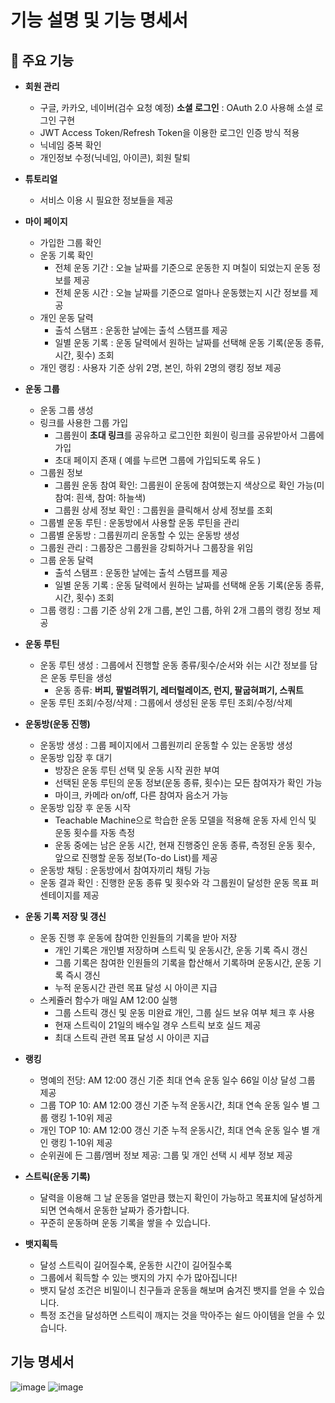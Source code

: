 # 기능 설명 및 기능 명세서 
## 📝 **주요 기능**

- **회원 관리**
  - 구글, 카카오, 네이버(검수 요청 예정) **소셜 로그인** : OAuth 2.0 사용해 소셜 로그인 구현
  - JWT Access Token/Refresh Token을 이용한 로그인 인증 방식 적용
  - 닉네임 중복 확인
  - 개인정보 수정(닉네임, 아이콘), 회원 탈퇴
- **튜토리얼**
  - 서비스 이용 시 필요한 정보들을 제공
- **마이 페이지**
  - 가입한 그룹 확인
  - 운동 기록 확인
    - 전체 운동 기간 : 오늘 날짜를 기준으로 운동한 지 며칠이 되었는지 운동 정보를 제공
    - 전체 운동 시간 : 오늘 날짜를 기준으로 얼마나 운동했는지 시간 정보를 제공
  - 개인 운동 달력
    - 출석 스탬프 : 운동한 날에는 출석 스탬프를 제공
    - 일별 운동 기록 : 운동 달력에서 원하는 날짜를 선택해 운동 기록(운동 종류, 시간, 횟수) 조회
  - 개인 랭킹 : 사용자 기준 상위 2명, 본인, 하위 2명의 랭킹 정보 제공
- **운동 그룹**
  - 운동 그룹 생성
  - 링크를 사용한 그룹 가입
    - 그룹원이 **초대 링크**를 공유하고 로그인한 회원이 링크를 공유받아서 그룹에 가입
    - 초대 페이지 존재 ( 예를 누르면 그룹에 가입되도록 유도 )
  - 그룹원 정보
    - 그룹원 운동 참여 확인: 그룹원이 운동에 참여했는지 색상으로 확인 가능(미참여: 흰색, 참여: 하늘색)
    - 그룹원 상세 정보 확인 : 그룹원을 클릭해서 상세 정보를 조회
  - 그룹별 운동 루틴 : 운동방에서 사용할 운동 루틴을 관리
  - 그룹별 운동방 : 그룹원끼리 운동할 수 있는 운동방 생성
  - 그룹원 관리 : 그룹장은 그룹원을 강퇴하거나 그룹장을 위임
  - 그룹 운동 달력
    - 출석 스탬프 : 운동한 날에는 출석 스탬프를 제공
    - 일별 운동 기록 : 운동 달력에서 원하는 날짜를 선택해 운동 기록(운동 종류, 시간, 횟수) 조회
  - 그룹 랭킹 : 그룹 기준 상위 2개 그룹, 본인 그룹, 하위 2개 그룹의 랭킹 정보 제공
- **운동 루틴**
  - 운동 루틴 생성 : 그룹에서 진행할 운동 종류/횟수/순서와 쉬는 시간 정보를 담은 운동 루틴을 생성
    - 운동 종류: **버피, 팔벌려뛰기, 레터럴레이즈, 런지, 팔굽혀펴기, 스쿼트**
  - 운동 루틴 조회/수정/삭제 : 그룹에서 생성된 운동 루틴 조회/수정/삭제
- **운동방(운동 진행)**
  - 운동방 생성 : 그룹 페이지에서 그룹원끼리 운동할 수 있는 운동방 생성
  - 운동방 입장 후 대기
    - 방장은 운동 루틴 선택 및 운동 시작 권한 부여
    - 선택된 운동 루틴의 운동 정보(운동 종류, 횟수)는 모든 참여자가 확인 가능
    - 마이크, 카메라 on/off, 다른 참여자 음소거 가능
  - 운동방 입장 후 운동 시작
    - Teachable Machine으로 학습한 운동 모델을 적용해 운동 자세 인식 및 운동 횟수를 자동 측정
    - 운동 중에는 남은 운동 시간, 현재 진행중인 운동 종류, 측정된 운동 횟수, 앞으로 진행할 운동 정보(To-do List)를 제공
  - 운동방 채팅 : 운동방에서 참여자끼리 채팅 가능
  - 운동 결과 확인 : 진행한 운동 종류 및 횟수와 각 그룹원이 달성한 운동 목표 퍼센테이지를 제공
- **운동 기록 저장 및 갱신**
  - 운동 진행 후 운동에 참여한 인원들의 기록을 받아 저장
    - 개인 기록은 개인별 저장하며 스트릭 및 운동시간, 운동 기록 즉시 갱신
    - 그룹 기록은 참여한 인원들의 기록을 합산해서 기록하며 운동시간, 운동 기록 즉시 갱신
    - 누적 운동시간 관련 목표 달성 시 아이콘 지급
  - 스케쥴러 함수가 매일 AM 12:00 실행
    - 그룹 스트릭 갱신 및 운동 미완료 개인, 그룹 실드 보유 여부 체크 후 사용
    - 현재 스트릭이 21일의 배수일 경우 스트릭 보호 실드 제공
    - 최대 스트릭 관련 목표 달성 시 아이콘 지급
- **랭킹**
  - 명예의 전당: AM 12:00 갱신 기준 최대 연속 운동 일수 66일 이상 달성 그룹 제공
  - 그룹 TOP 10: AM 12:00 갱신 기준 누적 운동시간, 최대 연속 운동 일수 별 그룹 랭킹 1-10위 제공
  - 개인 TOP 10: AM 12:00 갱신 기준 누적 운동시간, 최대 연속 운동 일수 별 개인 랭킹 1-10위 제공
  - 순위권에 든 그룹/멤버 정보 제공: 그룹 및 개인 선택 시 세부 정보 제공
- **스트릭(운동 기록)**

  - 달력을 이용해 그 날 운동을 얼만큼 했는지 확인이 가능하고 목표치에 달성하게 되면 연속해서 운동한 날짜가 증가합니다.
  - 꾸준히 운동하며 운동 기록을 쌓을 수 있습니다.

- **뱃지획득**
  - 달성 스트릭이 길어질수록, 운동한 시간이 길어질수록
  - 그룹에서 획득할 수 있는 뱃지의 가지 수가 많아집니다!
  - 뱃지 달성 조건은 비밀이니 친구들과 운동을 해보며 숨겨진 뱃지를 얻을 수 있습니다.
  - 특정 조건을 달성하면 스트릭이 깨지는 것을 막아주는 쉴드 아이템을 얻을 수 있습니다.


## 기능 명세서 
![image](https://user-images.githubusercontent.com/60002973/189932852-b4f4363d-03ba-45af-abfd-460c3e2829db.png)
![image](https://user-images.githubusercontent.com/60002973/189932924-de86be05-27ad-4cdc-81ce-9e270e3ea0d6.png)

